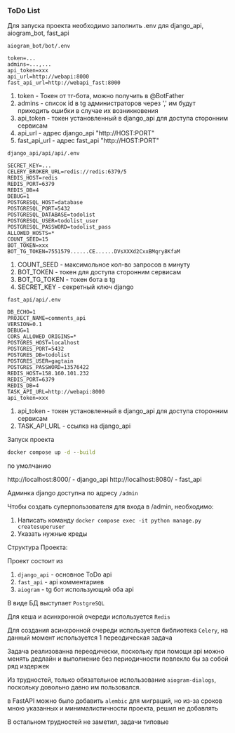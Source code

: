### ToDo List

Для запуска проекта необходимо заполнить .env для django_api, aiogram_bot, fast_api


```aiogram_bot/bot/.env```

```env
token=...
admins=...,...
api_token=xxx
api_url=http://webapi:8000
fast_api_url=http://webapi_fast:8000
```

1. token - Токен от тг-бота, можно получить в @BotFather
2. admins - список id в tg администраторов через ',' им будут приходить ошибки в случае их возникновения
3. api_token - токен установленный в django_api для доступа сторонним сервисам
4. api_url - адрес django_api "http://HOST:PORT"
5. fast_api_url - адрес fast_api "http://HOST:PORT"

```django_api/api/api/.env```

```env
SECRET_KEY=...
CELERY_BROKER_URL=redis://redis:6379/5
REDIS_HOST=redis
REDIS_PORT=6379
REDIS_DB=4
DEBUG=1
POSTGRESQL_HOST=database
POSTGRESQL_PORT=5432
POSTGRESQL_DATABASE=todolist
POSTGRESQL_USER=todolist_user
POSTGRESQL_PASSWORD=todolist_pass
ALLOWED_HOSTS=*
COUNT_SEED=15
BOT_TOKEN=xxx
BOT_TG_TOKEN=7551579......CE......DVsXXXd2CxxBMqry8KfaM
```

1. COUNT_SEED - максимольное кол-во запросов в минуту
2. BOT_TOKEN - токен для доступа сторонним сервисам
3. BOT_TG_TOKEN - токен бота в tg
4. SECRET_KEY - секретный ключ django

```fast_api/api/.env```

```env
DB_ECHO=1
PROJECT_NAME=comments_api
VERSION=0.1
DEBUG=1
CORS_ALLOWED_ORIGINS=*
POSTGRES_HOST=localhost
POSTGRES_PORT=5432
POSTGRES_DB=todolist
POSTGRES_USER=gagtain
POSTGRES_PASSWORD=13576422
REDIS_HOST=158.160.101.232
REDIS_PORT=6379
REDIS_DB=4
TASK_API_URL=http://webapi:8000
api_token=xxx
```

1. api_token - токен установленный в django_api для доступа сторонним сервисам
2. TASK_API_URL - ссылка на django_api


Запуск проекта

```cmd
docker compose up -d --build
```

по умолчанию

http://localhost:8000/ - django_api
http://localhost:8080/ - fast_api

Админка django доступна по адресу ```/admin```

Чтобы создать суперпользователя для входа в /admin, необходимо:

1. Написать команду 
```docker compose exec -it python manage.py createsuperuser```
2. Указать нужные креды


Структура Проекта:

Проект состоит из
1. ```django_api``` - основное ToDo api
2. ```fast_api``` - api комментариев
3. ```aiogram``` - tg бот использующий оба api

В виде БД выступает ```PostgreSQL```

Для кеша и асинхронной очереди используется ```Redis```

Для создания асинхронной очереди используется библиотека ```Celery```, на данный момент используется 1 переодическая задача

Задача реализованна переодически, поскольку при помощи api можно менять дедлайн и выполнение без периодичности повлекло бы за собой ряд издержек

Из трудностей, только обязательное  использование ```aiogram-dialogs```, поскольку довольно давно им пользовался.

в FastAPI можно было добавить ```alembic``` для миграций, но из-за сроков мною указанных и минималистичности проекта, решил не добавлять

В остальном трудностей не заметил, задачи типовые
